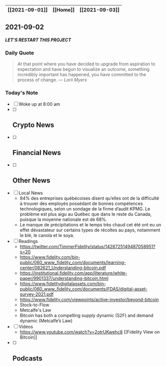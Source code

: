 | [[2021-09-01]] | [[Home]] | [[2021-09-03]] |
| :------------: | :------: | :------------: |

## 2021-09-02 

##### LET'S RESTART THIS PROJECT

### Daily Quote
> At that point where you have decided to upgrade from aspiration to expectation and have begun to visualize an outcome, something incredibly important has happened, you have committed to the process of change.
> &mdash; <cite>Lorii Myers</cite>

### Today's Note
- [ ] Woke up at 8:00 am
- [ ] Crypto News
	- 
- [ ] Financial News
	- 
- [ ] Other News
	- 
- [ ] Local News
	- 84% des entreprises québécoises disent qu’elles ont de la difficulté à trouver des employés possédant de bonnes compétences technologiques, selon un sondage de la firme d’audit KPMG. Le problème est plus aigu au Québec que dans le reste du Canada, puisque la moyenne nationale est de 68%.
	- Le manque de précipitations et le temps très chaud cet été ont eu un effet dévastateur sur certains types de récoltes au pays, notamment le blé, le canola et le soya.
- [ ] Readings
	- https://twitter.com/TimmerFidelity/status/1428725149487058951?s=20
	- https://www.fidelity.com/bin-public/060_www_fidelity_com/documents/learning-center/082621_Understanding-bitcoin.pdf
	- https://institutional.fidelity.com/app/literature/white-paper/9901337/understanding-bitcoin.html
	- https://www.fidelitydigitalassets.com/bin-public/060_www_fidelity_com/documents/FDAS/digital-asset-survey-2021.pdf
	- https://www.fidelity.com/viewpoints/active-investor/beyond-bitcoin
	- Stock-to-Flow
	- Metcalfe's Law
	- Bitcoin has both a compelling supply dynamic (S2F) and demand dynamic (Metcalfe’s Law)
- [ ] Videos
	- https://www.youtube.com/watch?v=2otrUKwehc8 [[Fidelity View on Bitcoin]]
- [ ] Podcasts
	- 
